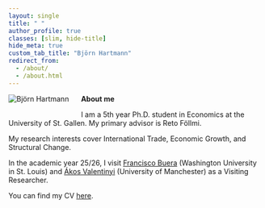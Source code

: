```yaml
---
layout: single
title: " "
author_profile: true
classes: [slim, hide-title]
hide_meta: true
custom_tab_title: "Björn Hartmann"
redirect_from:
  - /about/
  - /about.html
---
```


<img src="{{ '/assets/images/me.jpg' | relative_url }}" alt="Björn Hartmann" 
     class="home-portrait" style="float: left; margin: 0 1.5rem 1rem 0; max-width: 160px;">
     
**About me**

I am a 5th year Ph.D. student in Economics at the University of St. Gallen. 
My primary advisor is Reto Föllmi. 

My research interests cover International Trade, Economic Growth, and Structural Change.

In the academic year 25/26, I visit
<a href="https://sites.google.com/site/fjbuera/" target="_blank" rel="noopener">Francisco Buera</a> (Washington University in St. Louis) and 
<a href="https://sites.google.com/site/valentinyiakos/" target="_blank" rel="noopener">Ákos Valentinyi</a> (University of Manchester) as a Visiting Researcher.

You can find my CV <a href="/files/Academic_CV.pdf" target="_blank" rel="noopener">here</a>.
